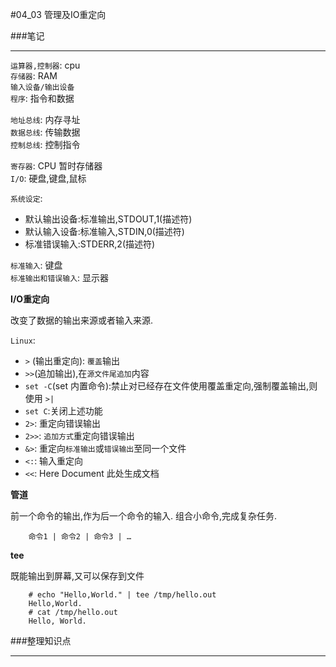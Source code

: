 #04_03 管理及IO重定向

###笔记

---

`运算器,控制器`: cpu  
`存储器`: RAM  
`输入设备/输出设备`  
`程序`: 指令和数据  

`地址总线`: 内存寻址  
`数据总线`: 传输数据  
`控制总线`: 控制指令

`寄存器`: CPU 暂时存储器  
`I/O`: 硬盘,键盘,鼠标

`系统设定`:

* 默认输出设备:标准输出,STDOUT,1(描述符)
* 默认输入设备:标准输入,STDIN,0(描述符)
* 标准错误输入:STDERR,2(描述符)

`标准输入`: 键盘  
`标准输出和错误输入`: 显示器

**I/O重定向**

改变了数据的输出来源或者输入来源.

`Linux`:  

* `>` (输出重定向): `覆盖`输出
* `>>`(追加输出),在`源文件尾追加`内容
* `set -C`(set 内置命令):禁止对已经存在文件使用覆盖重定向,强制覆盖输出,则使用 `>|`
* `set C`:关闭上述功能
* `2>`: 重定向错误输出
* `2>>`: `追加方式`重定向错误输出
* `&>`: 重定向`标准输出`或`错误输出`至同一个文件
* `<:`: 输入重定向
* `<<`: Here Document 此处生成文档
	
**管道**

前一个命令的输出,作为后一个命令的输入. 组合小命令,完成复杂任务.

		命令1 | 命令2 | 命令3 | …
		
**tee**

既能输出到屏幕,又可以保存到文件

		# echo "Hello,World." | tee /tmp/hello.out
		Hello,World.
		# cat /tmp/hello.out
		Hello, World.	
			
###整理知识点

---